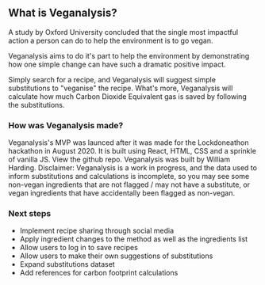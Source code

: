 ## What is Veganalysis?
A study by Oxford University concluded that the single most impactful action a person can do to help the environment is to go vegan.

Veganalysis aims to do it's part to help the environment by demonstrating how one simple change can have such a dramatic positive impact.

Simply search for a recipe, and Veganalysis will suggest simple substitutions to "veganise" the recipe. What's more, Veganalysis will calculate how much Carbon Dioxide Equivalent gas is saved by following the substitutions.

### How was Veganalysis made?
Veganalysis's MVP was launced after it was made for the Lockdoneathon hackathon in August 2020.
It is built using React, HTML, CSS and a sprinkle of vanilla JS.
View the github repo.
Veganalysis was built by William Harding.
Disclaimer: Veganalysis is a work in progress, and the data used to inform substitutions and calculations is incomplete, so you may see some non-vegan ingredients that are not flagged / may not have a substitute, or vegan ingredients that have accidentally been flagged as non-vegan.

### Next steps
* Implement recipe sharing through social media
* Apply ingredient changes to the method as well as the ingredients list
* Allow users to log in to save recipes
* Allow users to make their own suggestions of substitutions
* Expand substitutions dataset
* Add references for carbon footprint calculations
